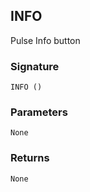 ## INFO

Pulse Info button


### Signature

`INFO ()`


### Parameters

`None`


### Returns

`None`